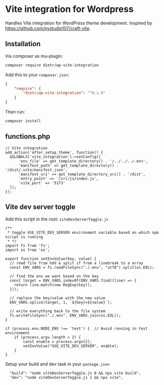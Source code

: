 # Vite integration for Wordpress

Handles Vite integration for WordPress theme development.
Inspired by https://github.com/nystudio107/craft-vite.

## Installation

Via composer as mu-plugin:

```bash
composer require dietr/wp-vite-integration
```

Add this to your `composer.json`:

```json
{
    "require": {
        "dietr/wp-vite-integration": "^0.1.0"
    }
}
```

Then run:

```bash
composer install
```

## functions.php

```
// Vite integration
add_action('after_setup_theme', function() {
  $GLOBALS['vite_integration']->setConfig([
      'env_file' => get_template_directory() . '/../../../.env',
      'manifest_path' => get_template_directory() . '/dist/.vite/manifest.json',
      'manifest_uri' => get_template_directory_uri() . '/dist',
      'entry_point' => '/src/js/index.js',
      'vite_port' => '5173'
  ]);
});
```

## Vite dev server toggle

Add this script in the root: `viteDevServerToggle.js`

```
/**
 * toggle USE_VITE_DEV_SERVER environment variable based on which npm script is running
 * */
import fs from 'fs';
import os from 'os';

export function setEnvValue(key, value) {
  // read file from hdd & split if from a linebreak to a array
  const ENV_VARS = fs.readFileSync("./.env", "utf8").split(os.EOL);

  // find the env we want based on the key
  const target = ENV_VARS.indexOf(ENV_VARS.find((line) => {
    return line.match(new RegExp(key));
  }));

  // replace the key/value with the new value
  ENV_VARS.splice(target, 1, `${key}=${value}`);

  // write everything back to the file system
  fs.writeFileSync("./.env", ENV_VARS.join(os.EOL));
}

if (process.env.NODE_ENV !== 'test') {  // Avoid running in test environment
    if (process.argv.length > 2) {
        const enable = process.argv[2];
        setEnvValue("USE_VITE_DEV_SERVER", enable);
    }
}
```

Setup your build and dev task in your `package.json`

```
  "build": "node viteDevServerToggle.js 0 && npx vite build",
  "dev": "node viteDevServerToggle.js 1 && npx vite",
```